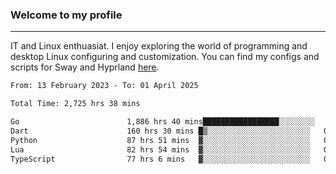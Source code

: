 ### Welcome to my profile

---

IT and Linux enthuasiat. I enjoy exploring the world of programming and desktop Linux configuring and customization. You can find my configs and scripts for Sway and Hyprland [here](https://github.com/uroborosq/mess-of-linux-configurations).

<!-- <div display="block">
 	<img align="left" width="48%" alt="isocalendar" src=".github/metrics/isocalendar_metrics.svg" />
	<img align="center" width="48%" alt="contributions" src=".github/metrics/contributions_metrics.svg" />
	<img align="center" alt="languages" src=".github/metrics/languages_metrics.svg" />
</div> -->

<!-- ![](https://komarev.com/ghpvc/?username=uroborosq&color=success&style=flat-square) -->
<!-- [](https://img.shields.io/github/last-commit/uroborosq/uroborosq?label=Profile%20updated&style=flat-square) -->

<!--START_SECTION:waka-->

```txt
From: 13 February 2023 - To: 01 April 2025

Total Time: 2,725 hrs 38 mins

Go                        1,886 hrs 40 mins█████████████████░░░░░░░░   68.60 %
Dart                      160 hrs 30 mins █▒░░░░░░░░░░░░░░░░░░░░░░░   05.84 %
Python                    87 hrs 51 mins  ▓░░░░░░░░░░░░░░░░░░░░░░░░   03.19 %
Lua                       82 hrs 54 mins  ▓░░░░░░░░░░░░░░░░░░░░░░░░   03.01 %
TypeScript                77 hrs 6 mins   ▓░░░░░░░░░░░░░░░░░░░░░░░░   02.80 %
```

<!--END_SECTION:waka-->
